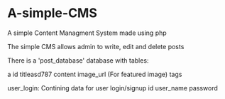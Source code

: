# A-simple-CMS
A simple Content Managment System made using php

The simple CMS allows admin to write, edit and delete posts

There is a 'post_database' database with tables:

a  id
  titleasd787
  content
  image_url (For featured image)
  tags
  
user_login: Contining data for user login/signup 
  id
  user_name
  password

